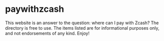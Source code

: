# paywithzcash
This website is an answer to the question: where can I pay with Zcash?  The directory is free to use. The items listed are for informational purposes only, and not endorsements of any kind. Enjoy!
